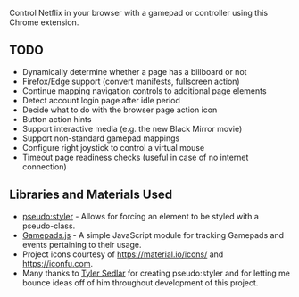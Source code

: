 Control Netflix in your browser with a gamepad or controller using this Chrome extension.

## TODO
* Dynamically determine whether a page has a billboard or not
* Firefox/Edge support (convert manifests, fullscreen action)
* Continue mapping navigation controls to additional page elements
* Detect account login page after idle period
* Decide what to do with the browser page action icon
* Button action hints
* Support interactive media (e.g. the new Black Mirror movie)
* Support non-standard gamepad mappings
* Configure right joystick to control a virtual mouse
* Timeout page readiness checks (useful in case of no internet connection)

## Libraries and Materials Used
* [pseudo:styler](https://github.com/TSedlar/pseudo-styler) - Allows for forcing an element to be styled with a pseudo-class.
* [Gamepads.js](https://github.com/FThompson/Gamepads.js) - A simple JavaScript module for tracking Gamepads and events pertaining to their usage.
* Project icons courtesy of https://material.io/icons/ and https://iconfu.com.
* Many thanks to [Tyler Sedlar](https://github.com/TSedlar) for creating pseudo:styler and for letting me bounce ideas off of him throughout development of this project.